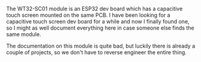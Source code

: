 The WT32-SC01 module is an ESP32 dev board which has a capacitive touch screen mounted on the same PCB.
I have been looking for a capacitive touch screen dev board for a while and now I finally found one, so I might as well document everything here
in case someone else finds the same module.

The documentation on this module is quite bad, but luckily there is already a couple of projects, so we don't have to reverse engineer the entire thing.
